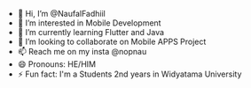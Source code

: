 - 👋 Hi, I’m @NaufalFadhiil
- 👀 I’m interested in Mobile Development
- 🌱 I’m currently learning Flutter and Java
- 💞️ I’m looking to collaborate on Mobile APPS Project
- 📫 Reach me on my insta @nopnau    
- 😄 Pronouns: HE/HIM
- ⚡ Fun fact: I'm a Students 2nd years in Widyatama University

<!---
NaufalFadhiil/NaufalFadhiil is a ✨ special ✨ repository because its `README.md` (this file) appears on your GitHub profile.
You can click the Preview link to take a look at your changes.
--->
